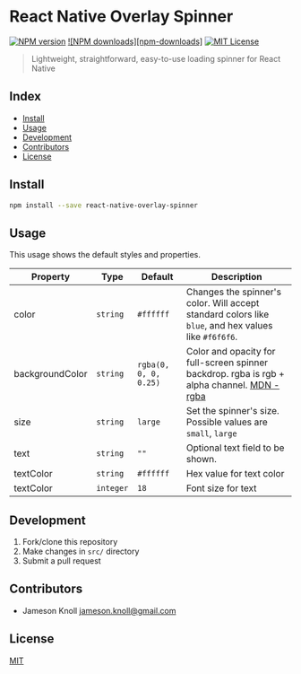  
# React Native Overlay Spinner

[![NPM version][npm-image]][npm-url]
[![NPM downloads][npm-downloads]][npm-url]
[![MIT License][license-image]][license-url]

> Lightweight, straightforward, easy-to-use loading spinner for React Native


## Index

* [Install](#install)
* [Usage](#usage)
* [Development](#development)
* [Contributors](#contributors)
* [License](#license)


## Install

```bash
npm install --save react-native-overlay-spinner
```


## Usage

This usage shows the default styles and properties.

| Property      | Type           |   Default  | Description  |
|---------------|----------------|------------|--------------|
| color         | `string`      |   `#ffffff` | Changes the spinner's color. Will accept standard colors like `blue`, and hex values like `#f6f6f6`.
| backgroundColor  | `string`      |    `rgba(0, 0, 0, 0.25)` | Color and opacity for full-screen spinner backdrop. rgba is rgb + alpha channel. [MDN - rgba](https://developer.mozilla.org/en-US/docs/Web/CSS/background-color?v=a)|
| size          | `string` | `large` | Set the spinner's size. Possible values are `small`, `large`|
| text  | `string`      |    `""` | Optional text field to be shown.|
| textColor  | `string`      |    `#ffffff` | Hex value for text color|
| textColor  | `integer`      |    `18` | Font size for text|





## Development

1. Fork/clone this repository
2. Make changes in `src/` directory
3. Submit a pull request


## Contributors

* Jameson Knoll <jameson.knoll@gmail.com>


## License

[MIT][license-url]


[license-image]: http://img.shields.io/badge/license-MIT-blue.svg?style=flat
[license-url]: LICENSE
[npm-image]: http://img.shields.io/npm/v/react-native-overlay-spinner.svg?style=flat
[npm-url]: https://npmjs.org/package/react-native-overlay-spinner